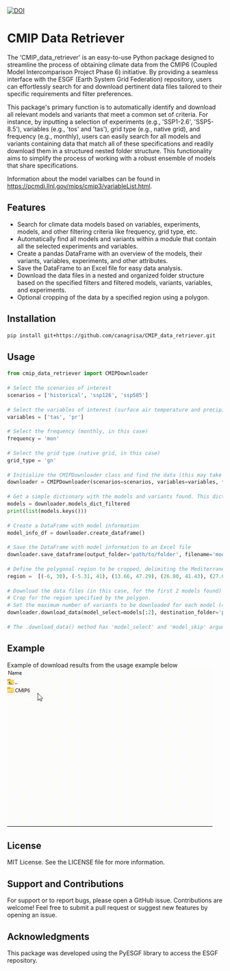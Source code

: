 [![DOI](https://zenodo.org/badge/627657760.svg)](https://zenodo.org/badge/latestdoi/627657760)

# CMIP Data Retriever

The 'CMIP_data_retriever' is an easy-to-use Python package designed to streamline the process of obtaining climate data from the CMIP6 (Coupled Model Intercomparison Project Phase 6) initiative. By providing a seamless interface with the ESGF (Earth System Grid Federation) repository, users can effortlessly search for and download pertinent data files tailored to their specific requirements and filter preferences.

This package's primary function is to automatically identify and download all relevant models and variants that meet a common set of criteria. For instance, by inputting a selection of experiments (e.g., 'SSP1-2.6', 'SSP5-8.5'), variables (e.g., 'tos' and 'tas'), grid type (e.g., native grid), and frequency (e.g., monthly), users can easily search for all models and variants containing data that match all of these specifications and readily download them in a structured nested folder structure. This functionality aims to simplify the process of working with a robust ensemble of models that share specifications.

Information about the model varialbes can be found in https://pcmdi.llnl.gov/mips/cmip3/variableList.html.

## Features

- Search for climate data models based on variables, experiments, models, and other filtering criteria like frequency, grid type, etc.
- Automatically find all models and variants within a module that contain all the selected experiments and variables. 
- Create a pandas DataFrame with an overview of the models, their variants, variables, experiments, and other attributes.
- Save the DataFrame to an Excel file for easy data analysis.
- Download the data files in a nested and organized folder structure based on the specified filters and filtered models, variants, variables, and experiments.
- Optional cropping of the data by a specified region using a polygon.

## Installation

```bash
pip install git+https://github.com/canagrisa/CMIP_data_retriever.git
```

## Usage
```python
from cmip_data_retriever import CMIPDownloader

# Select the scenarios of interest
scenarios = ['historical', 'ssp126', 'ssp585']

# Select the variables of interest (surface air temperature and precipitation in this case)
variables = ['tas', 'pr']

# Select the frequency (monthly, in this case)
frequency = 'mon'

# Select the grid type (native grid, in this case)
grid_type = 'gn'

# Initialize the CMIPDownloader class and find the data (this may take a few minutes)
downloader = CMIPDownloader(scenarios=scenarios, variables=variables, frequency=frequency, grid=grid_type)

# Get a simple dictionary with the models and variants found. This dictionary will mimic the folder structure when downloading.
models = downloader.models_dict_filtered
print(list(models.keys()))

# Create a DataFrame with model information
model_info_df = downloader.create_dataframe()

# Save the DataFrame with model information to an Excel file
downloader.save_dataframe(output_folder='path/to/folder', filename='model_info.xlsx')

# Define the polygonal region to be cropped, delimiting the Mediterranean Sea in this case.
region =  [(-6, 30), (-5.31, 41), (13.66, 47.29), (26.80, 41.43), (27.08, 40.05), (39, 38.2), (36, 30)]

# Download the data files (in this case, for the first 2 models found)
# Crop for the region specified by the polygon.
# Set the maximum number of variants to be downloaded for each model (4 in this case). Some models have up to 40 variants, so it's a good idea to set a limit if necessary.
downloader.download_data(model_select=models[:2], destination_folder='path/to/folder/', crop_region=region, max_variants=4)

# The .download_data() method has 'model_select' and 'model_skip' arguments, which default to None. If not provided, all models are downloaded.

```

## Example


Example of download results from the usage example below
![fig_1](data/rec.gif)


## License

MIT License. See the LICENSE file for more information.

## Support and Contributions

For support or to report bugs, please open a GitHub issue. Contributions are welcome! Feel free to submit a pull request or suggest new features by opening an issue.

## Acknowledgments

This package was developed using the PyESGF library to access the ESGF repository.
